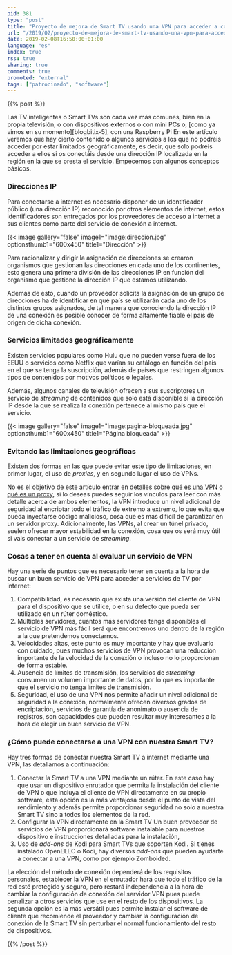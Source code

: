 ```yaml
---
pid: 381
type: "post"
title: "Proyecto de mejora de Smart TV usando una VPN para acceder a contenido restringido por IP"
url: "/2019/02/proyecto-de-mejora-de-smart-tv-usando-una-vpn-para-acceder-a-contenido-restringido-por-ip/"
date: 2019-02-08T16:50:00+01:00
language: "es"
index: true
rss: true
sharing: true
comments: true
promoted: "external"
tags: ["patrocinado", "software"]
---
```


{{% post %}}

Las TV inteligentes o Smart TVs son cada vez más comunes, bien en la propia televisión, o con dispositivos externos o con mini PCs o, [como ya vimos en su momento][blogbitix-5], con una Raspberry Pi
En este artículo veremos que hay cierto contenido o algunos servicios a los que no podréis acceder por estar limitados geográficamente, es decir, que solo podréis acceder a ellos si os conectáis desde una dirección IP localizada en la región en la que se presta el servicio. Empecemos con algunos conceptos básicos.

### Direcciones IP

Para conectarse a internet es necesario disponer de un identificador público (una dirección IP) reconocido por otros elementos de internet, estos identificadores son entregados por los proveedores de acceso a internet a sus clientes como parte del servicio de conexión a internet.

{{< image
    gallery="false"
    image1="image:direccion.jpg" optionsthumb1="600x450" title1="Dirección" >}}

Para racionalizar y dirigir la asignación de direcciones se crearon organismos que gestionan las direcciones en cada uno de los continentes, esto genera una primera división de las direcciones IP en función del organismo que gestione la dirección IP que estamos utilizando.

Además de esto, cuando un proveedor solicita la asignación de un grupo de direcciones ha de identificar en qué país se utilizarán cada uno de los distintos grupos asignados, de tal manera que conociendo la dirección IP de una conexión es posible conocer de forma altamente fiable el país de origen de dicha conexión.

### Servicios limitados geográficamente

Existen servicios populares como Hulu que no pueden verse fuera de los EEUU o servicios como Netflix que varían su catálogo en función del país en el que se tenga la suscripción, además de países que restringen algunos tipos de contenidos por motivos políticos o legales.

Además, algunos canales de televisión ofrecen a sus suscriptores un servicio de _streaming_ de contenidos que solo está disponible si la dirección IP desde la que se realiza la conexión pertenece al mismo país que el servicio.

{{< image
    gallery="false"
    image1="image:pagina-bloqueada.jpg" optionsthumb1="600x450" title1="Página bloqueada" >}}

### Evitando las limitaciones geográficas

Existen dos formas en las que puede evitar este tipo de limitaciones, en primer lugar, el uso de _proxies_, y en segundo lugar el uso de VPNs.

No es el objetivo de este artículo entrar en detalles sobre [qué es una VPN](https://www.expressvpn.com/es/what-is-vpn,rel=nofollow) o [qué es un proxy](https://es.wikipedia.org/wiki/Servidor_proxy), si lo deseas puedes seguir los vínculos para leer con más detalle acerca de ambos elementos, la VPN introduce un nivel adicional de seguridad al encriptar todo el tráfico de extremo a extremo, lo que evita que pueda inyectarse código malicioso, cosa que es más difícil de garantizar en un servidor proxy. Adicionalmente, las VPNs, al crear un túnel privado, suelen ofrecer mayor estabilidad en la conexión, cosa que os será muy útil si vais conectar a un servicio de _streaming_.

### Cosas a tener en cuenta al evaluar un servicio de VPN

Hay una serie de puntos que es necesario tener en cuenta a la hora de buscar un buen servicio de VPN para acceder a servicios de TV por internet:

1. Compatibilidad, es necesario que exista una versión del cliente de VPN para el dispositivo que se utilice, o en su defecto que pueda ser utilizado en un rúter doméstico.
2. Múltiples servidores, cuantos más servidores tenga disponibles el servicio de VPN más fácil será que encontremos uno dentro de la región a la que pretendemos conectarnos.
3. Velocidades altas, este punto es muy importante y hay que evaluarlo con cuidado, pues muchos servicios de VPN provocan una reducción importante de la velocidad de la conexión o incluso no lo proporcionan de forma estable.
4. Ausencia de límites de transmisión, los servicios de _streaming_ consumen un volumen importante de datos, por lo que es importante que el servicio no tenga límites de transmisión.
5. Seguridad, el uso de una VPN nos permite añadir un nivel adicional de seguridad a la conexión, normalmente ofrecen diversos grados de encriptación, servicios de garantía de anonimato o ausencia de registros, son capacidades que pueden resultar muy interesantes a la hora de elegir un buen servicio de VPN.

### ¿Cómo puede conectarse a una VPN con nuestra Smart TV?

Hay tres formas de conectar nuestra Smart TV a internet mediante una VPN, las detallamos a continuación:

1. Conectar la Smart TV a una VPN mediante un rúter.
En este caso hay que usar un dispositivo enrutador que permita la instalación del cliente de VPN o que incluya el cliente de VPN directamente en su propio software, esta opción es la más ventajosa desde el punto de vista del rendimiento y además permite proporcionar seguridad no solo a nuestra Smart TV sino a todos los elementos de la red.
2. Configurar la VPN directamente en la Smart TV
Un buen proveedor de servicios de VPN proporcionará software instalable para nuestros dispositivo e instrucciones detalladas para la instalación, 
3. Uso de _add-ons_ de Kodi para Smart TVs que soporten Kodi.
Si tienes instalado OpenELEC o Kodi, hay diversos _add-ons_ que pueden ayudarte a conectar a una VPN, como por ejemplo Zomboided.

La elección del método de conexión dependerá de los requisitos personales, establecer la VPN en el enrutador hará que todo el tráfico de la red esté protegido y seguro, pero restará independencia a la hora de cambiar la configuración de conexión del servidor VPN pues puede penalizar a otros servicios que use en el resto de los dispositivos. La segunda opción es la más versátil pues permite instalar el software de cliente que recomiende el proveedor y cambiar la configuración de conexión de la Smart TV sin perturbar el normal funcionamiento del resto de dispositivos.

{{% /post %}}
